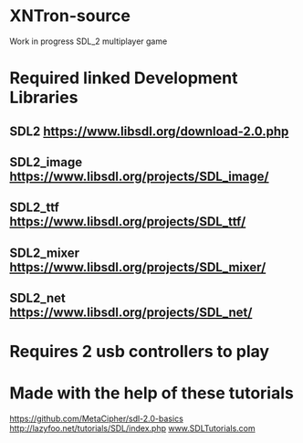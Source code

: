 # XNTron-source
Work in progress SDL_2 multiplayer game

# Required linked Development Libraries 
## SDL2 https://www.libsdl.org/download-2.0.php
## SDL2_image https://www.libsdl.org/projects/SDL_image/
## SDL2_ttf https://www.libsdl.org/projects/SDL_ttf/
## SDL2_mixer https://www.libsdl.org/projects/SDL_mixer/
## SDL2_net https://www.libsdl.org/projects/SDL_net/

# Requires 2 usb controllers to play

# Made with the help of these tutorials
https://github.com/MetaCipher/sdl-2.0-basics
http://lazyfoo.net/tutorials/SDL/index.php
www.SDLTutorials.com
